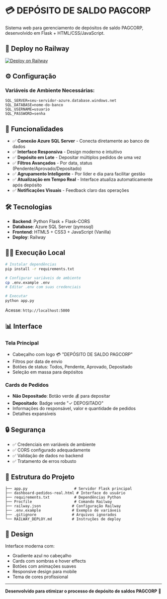 # 💳 DEPÓSITO DE SALDO PAGCORP

Sistema web para gerenciamento de depósitos de saldo PAGCORP, desenvolvido em Flask + HTML/CSS/JavaScript.

## 🚀 Deploy no Railway

[![Deploy on Railway](https://railway.app/button.svg)](https://railway.app/new/template?template=https://github.com/EEdu13/deposito-pagcorp)

## ⚙️ Configuração

### Variáveis de Ambiente Necessárias:

```
SQL_SERVER=seu-servidor-azure.database.windows.net
SQL_DATABASE=nome-do-banco
SQL_USERNAME=usuario
SQL_PASSWORD=senha
```

## 🎯 Funcionalidades

- ✅ **Conexão Azure SQL Server** - Conecta diretamente ao banco de dados
- ✅ **Interface Responsiva** - Design moderno e intuitivo  
- ✅ **Depósito em Lote** - Depositar múltiplos pedidos de uma vez
- ✅ **Filtros Avançados** - Por data, status (Pendente/Aprovado/Depositado)
- ✅ **Agrupamento Inteligente** - Por líder e dia para facilitar gestão
- ✅ **Atualização em Tempo Real** - Interface atualiza automaticamente após depósito
- ✅ **Notificações Visuais** - Feedback claro das operações

## 🛠️ Tecnologias

- **Backend**: Python Flask + Flask-CORS
- **Database**: Azure SQL Server (pymssql)
- **Frontend**: HTML5 + CSS3 + JavaScript (Vanilla)
- **Deploy**: Railway

## 🏃‍♂️ Execução Local

```bash
# Instalar dependências
pip install -r requirements.txt

# Configurar variáveis de ambiente
cp .env.example .env
# Editar .env com suas credenciais

# Executar
python app.py
```

Acesse: `http://localhost:5000`

## 📊 Interface

### Tela Principal
- Cabeçalho com logo 💳 "DEPÓSITO DE SALDO PAGCORP"
- Filtros por data de envio
- Botões de status: Todos, Pendente, Aprovado, Depositado
- Seleção em massa para depósitos

### Cards de Pedidos
- **Não Depositado**: Botão verde 💰 para depositar
- **Depositado**: Badge verde "✓ DEPOSITADO"
- Informações do responsável, valor e quantidade de pedidos
- Detalhes expansíveis

## 🔒 Segurança

- ✅ Credenciais em variáveis de ambiente
- ✅ CORS configurado adequadamente
- ✅ Validação de dados no backend
- ✅ Tratamento de erros robusto

## 📁 Estrutura do Projeto

```
├── app.py                     # Servidor Flask principal
├── dashboard-pedidos-real.html # Interface do usuário
├── requirements.txt           # Dependências Python
├── Procfile                   # Comando Railway
├── railway.json              # Configuração Railway
├── .env.example              # Exemplo de variáveis
├── .gitignore                # Arquivos ignorados
└── RAILWAY_DEPLOY.md         # Instruções de deploy
```

## 🎨 Design

Interface moderna com:
- Gradiente azul no cabeçalho
- Cards com sombras e hover effects
- Botões com animações suaves
- Responsive design para mobile
- Tema de cores profissional

---

**Desenvolvido para otimizar o processo de depósito de saldos PAGCORP** 🚀
